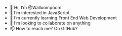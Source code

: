 - 👋 Hi, I’m @Walloompoom
- 👀 I’m interested in JavaScript
- 🌱 I’m currently learning Front End Web Development
- 💞️ I’m looking to collaborate on anything
- 📫 How to reach me? On GitHub?

<!---
Walloompoom/Walloompoom is a ✨ special ✨ repository because its `README.md` (this file) appears on your GitHub profile.
You can click the Preview link to take a look at your changes.
--->
